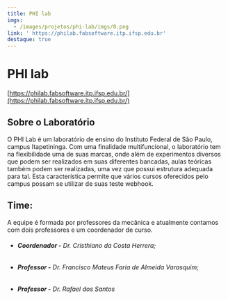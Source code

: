 ```yaml
---
title: PHI lab
imgs:
  - /images/projetos/phi-lab/imgs/0.png
link: ' https://philab.fabsoftware.itp.ifsp.edu.br'
destaque: true
---
```

<html>

# **PHI lab**

[https://philab.fabsoftware.itp.ifsp.edu.br/](https://philab.fabsoftware.itp.ifsp.edu.br/)

## Sobre o Laboratório

O PHI Lab é um laboratório de ensino do Instituto Federal de São Paulo, campus Itapetininga. Com uma finalidade multifuncional, o laboratório tem na flexibilidade uma de suas marcas, onde além de experimentos diversos que podem ser realizados em suas diferentes bancadas, aulas teóricas também podem ser realizadas, uma vez que possui estrutura adequada para tal. Esta característica permite que vários cursos oferecidos pelo campus possam se utilizar de suas teste webhook.

## **Time:**

A equipe é formada por professores da mecânica e atualmente contamos com dois professores e um coordenador de curso.

<ul>

###### **<li>Coordenador -** Dr. Cristhiano da Costa Herrera;</li>

###### **<li>Professor -** Dr. Francisco Mateus Faria de Almeida Varasquim;</li>

###### **<li>Professor -** Dr. Rafael dos Santos</li>

</ul>

</html>
